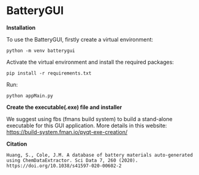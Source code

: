 # BatteryGUI

**Installation**

To use the BatteryGUI, firstly create a virtual environment: 
```
python -m venv batterygui
```

Activate the virtual environment and install the required packages: 
```
pip install -r requirements.txt
```

Run: 
```
python appMain.py
```

**Create the executable(.exe) file and installer**

We suggest using fbs (fmans build system) to build a stand-alone executable for this GUI application. More details in this website: 
https://build-system.fman.io/pyqt-exe-creation/


**Citation**
```
Huang, S., Cole, J.M. A database of battery materials auto-generated using ChemDataExtractor. Sci Data 7, 260 (2020). https://doi.org/10.1038/s41597-020-00602-2
```

